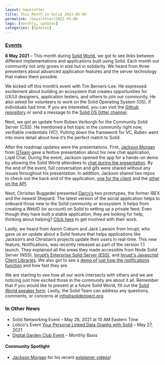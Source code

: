 ```yaml
---
layout: newsletter
title: This Month in Solid 2021-05-06
permalink: /newsletter/2021-05-06
tags: [monthly, updates]
categories: [Updates]
---
```


### [Events](https://solidproject.org/events)

**6 May 2021** – This month during [Solid World](https://vimeo.com/546202189), we got to see links between different implementations and applications built using Solid. Each month our community not only grows in size but in solidarity. We heard from three presenters about advanced application features and the server technology that makes them possible. 

We kicked off this month’s event with Tim Berners-Lee. He expressed excitement about building an ecosystem that creates opportunities for UX/UI designers, application testers, and others to join our community. He also asked for volunteers to work on the Solid Operating System (OS), if individuals had time. If you are interested, you can visit the [Github repository](https://github.com/solid/solidos) or send a message to the [Solid OS Gitter channel](https://gitter.im/solid/solidos).

Next, we got an update from Ruben Verborgh for the Community Solid Server (CSS). He mentioned a hot topic in the community right now, verifiable credentials (VC). Putting down the framework for VC, Ruben went into more detail about how it’s the perfect match to Solid.

After the roadmap updates were the presentations. First, [Jackson Morgan](https://www.linkedin.com/in/jacksoncmorgan/) from [OTeam](https://o.team/) gave a festive presentation about his new chat application, Liqid Chat. During the event, Jackson opened the app for a hands-on demo by allowing the Solid World attendees to [chat during the presentation](https://tinyurl.com/liqid-chat). By the end of the event,  full conversation and gifs were shared without any issues throughout his presentation. In addition, Jackson shared two repos to check out the back end of the application, [one for the client](https://github.com/o-development/ochat-client) and the [other on the API](https://github.com/o-development/ochat-api). 

Next, Chrisitan Buggedei presented [Darcy’s](https://darcy.is/) two prototypes, the former IBEX and the newest Shepard. The latest version of the social application helps to onboard those new to the Solid community or ecosystem. It helps from creating a WebID (or account) on Solid to setting up a private feed. Even though they have built a stable application, they are looking for help, thinking about helping? [Click here](https://opencollective.com/darcy-is/updates/we-are-looking-for-help) to get involved with their work.

Lastly, we heard from Aaron Coburn and Jack Lawson from Inrupt, who gave us an update about a Solid feature that helps applications like Jackson’s and Christian’s projects update their users in real-time. This new feature, Notifications, was recently released as part of the version 1.1 launch. They explained all the areas they made accessible from Node Solid Server (NSS), [Inrupt’s Enterprise Solid Server (ESS)](https://inrupt.com/products/enterprise-solid-server), and [Inrupt's Javascript Client Libraries](https://notifications-demo.docs.inrupt.com). We also got to see a [demo of just how the notifications function](https://notifications-demo.docs.inrupt.com/) and how fast they are.

We are starting to see how all our work intersects with others and we are noticing just how excited those in the community are about it all. Remember that if you would like to present at a future Solid World, fill out the [Solid World speaker form](https://es1cz4pb7oi.typeform.com/to/nietD34f). Lastly, the Solid Team can address any questions, comments, or concerns at info@solidproject.org. 


### In Other News

* Solid Networking Event – May 28, 2021 at 10 AM Eastern Time
* Lotico's Event [Your Personal Linked Data Graphs with Solid](http://www.lotico.com/index.php/Your_Personal_Linked_Data_Graphs_with_Solid) – May 27, 2021 
* [Digital Garden Club Event](https://www.eventbrite.com/e/understory-digital-garden-club-tickets-151311208899) – Monthly Basis

#### Community Spotlight

* [Jackson Morgan](https://www.linkedin.com/in/jacksoncmorgan/ ) for his recent [exlplainer videos](https://www.youtube.com/channel/UCMVpUX6URfy5SnRn9OWteyQ)!
